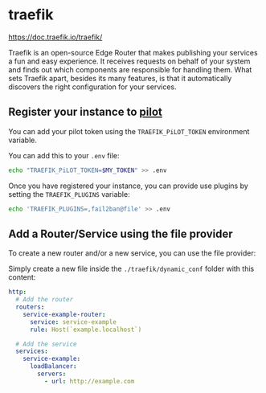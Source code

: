 # traefik

https://doc.traefik.io/traefik/

Traefik is an open-source Edge Router that makes publishing your services a fun
and easy experience. It receives requests on behalf of your system and finds
out which components are responsible for handling them. What sets Traefik
apart, besides its many features, is that it automatically discovers the right
configuration for your services.

## Register your instance to [pilot](https://pilot.traefik.io)
You can add your pilot token using the `TRAEFIK_PiLOT_TOKEN` environment
variable.

You can add this to your `.env` file:
```bash
echo "TRAEFIK_PiLOT_TOKEN=$MY_TOKEN" >> .env
```

Once you have registered your instance, you can provide use plugins by setting the `TRAEFIK_PLUGINS` variable:
```bash
echo 'TRAEFIK_PLUGINS=,fail2ban@file' >> .env
```

## Add a Router/Service using the file provider
To create a new router and/or a new service, you can use the file provider:

Simply create a new file inside the `./traefik/dynamic_conf` folder with this
content:
```yml
http:
  # Add the router
  routers:
    service-example-router:
      service: service-example
      rule: Host(`example.localhost`)

  # Add the service
  services:
    service-example:
      loadBalancer:
        servers:
          - url: http://example.com
```
